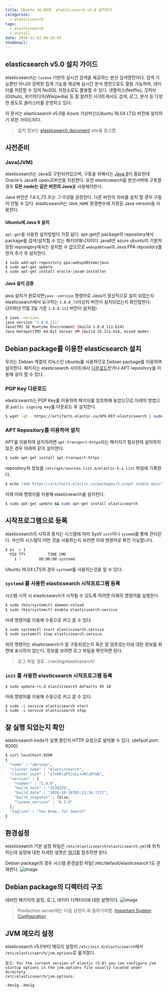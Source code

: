 ```yaml
---
title: Ubuntu 16.04에  elasticsearch v5.0 설치하기
categories:
  - elasticsearch
tags:
  - elasticsearch
  - install
date: 2016-11-03 09:24:05
thumbnail:
---
```


## elasticsearch v5.0 설치 가이드
elasticsearch는  `lucene` 기반의 실시간 검색을 제공하는 분산 검색엔진이다. 검색 기능뿐만 아니라 강력한 집계 기능을 제공해 실시간 분석 엔진으로도 활용 가능하며, 데이터를 저장할 수 있어 NoSQL 저장소로도 활용할 수 있다. 넷플릭스(Netflix), 깃허브(Github), 위키피디아(Wikipedia) 등 잘 알려진 사이트에서도 검색, 로그, 분석 등 다양한 용도로 클러스터를 운영하고 있다.

이 문서는 elasticsearch v5.0을 Azure 가상머신(Ubuntu 16.04 LTS) 버전에 설치하기 위한 가이드이다.
> 설치 정보는 [elasticsearch document](https://www.elastic.co/guide/en/elasticsearch/reference/current/setup.html) site를 참고함.

## 사전준비

### Java(JVM)
elasticsearch는  Java로 구현되어있으며, 구동을 위해서는 [Java 8](http://www.oracle.com/technetwork/java/javase/downloads/index.html)이 필요한데 Oracle's Java와 openJDK만을 지원한다. 또한 elasticsearch를 분산서버에 구축할 경우 **모든 node는 같은 버전의 Java**를 사용해야한다.

Java 버전은 *1.8.0_73 또는 그 이상*을 권장한다. 다른 버전의 자바를 설치 할 경우 구동이 안될 수 있다. elasticsearch는 `JAVA_HOME` 환경변수에 지정된 Java version을 사용한다.

#### Ubuntu에 Java 8  설치
`apt-get`을 사용한 설치방법이 가장 쉽다. apt-get은 package의 repository에서 package를 검색/설치할 수 있는 패키지매니저이다.
java8은 azure ubuntu의 기본저장된 reposigory에서는 설치할 수 없으므로 `webupd8team`의 Java PPA repository를  먼저 추가 후 설치한다.

```
$ sudo add-apt-repository ppa:webupd8team/java
$ sudo apt-get update
$ sudo apt-get install oracle-java8-installer
```
#### Java 설치 검증
java 설치가 완료되면`java -version` 명령어로 Java가 정상적으로 설치 되었는지 elasticsearch에서 요구하는 `1.8.0_73`이상의 버전이 설치되었는지 확인합한다. (2016년 11월 3일 기준 `1.8.0.111` 버전이 설치됨)

```bash
$ java -version
java version "1.8.0_111"
Java(TM) SE Runtime Environment (build 1.8.0_111-b14)
Java HotSpot(TM) 64-Bit Server VM (build 25.111-b14, mixed mode)
```

## Debian package를 이용한 elasticsearch 설치
우리는 Debian 계열의 리눅스인 Ubuntu를 사용하므로 Debian package를 이용하여 설치한다.
패키지는 elasticsearch 사이트에서 [다운로드](https://www.elastic.co/downloads/elasticsearch)받거나 APT repository를 이용해 설치 할 수 있다.

### PGP Key 다운로드
elasticsearch는 PGP Key를 이용하여 패키지를 암호화해 놓았으므로 아래의 방법으로 `public signing key`를 다운로드 후 설치한다.
```bash
$ wget -qO - https://artifacts.elastic.co/GPG-KEY-elasticsearch | sudo apt-key add -
```
### APT Repository를 이용하여 설치
APT를 이용하여 설치하려면 `apt-transport-https`라는 패키지가 필요한데 설치하지 않은 경우 아래와 같이 설치한다.
```bash
$ sudo apt-get install apt-transport-https
```
repository의 정보를 `/etc/apt/sources.list.d/elastic-5.x.list` 파일에 기록한다.
```bash
$ echo "deb https://artifacts.elastic.co/packages/5.x/apt stable main" | sudo tee -a /etc/apt/sources.list.d/elastic-5.x.list
```
이제 아래 명령어를 이용해 elasticsearch를 설치한다.
```bash
$ sudo apt-get update && sudo apt-get install elasticsearch
```

## 시작프로그램으로 등록
elasticsearch의 시작과 중지는 시스템에 따라 SysV `init`이나 `sysemd`를 통해 관리된다. 자신의 시스템이 어떤 것을 사용하는지 보려면 아래 명령어로 확인 가능합니다.
```bash
$ ps -p 1
  PID TTY          TIME CMD
    1 ?        00:00:08 systemd
```
Ubuntu 16.04 LTS의 경우 `systemd`를 사용하는것을 알 수 있다.

### `systemd` 를 사용한 elasticsearch 시작프로그램 등록
시스템 시작 시 elasticsearch가 시작될 수 있도록 하려면 아래의 명령어를 실행한다.
```bash
$ sudo /bin/systemctl daemon-reload
$ sudo /bin/systemctl enable elasticsearch.service
```
아래 명령어를 이용해 수동으로 켜고 끌 수 있다.
```bash
$ sudo systemctl start elasticsearch.service
$ sudo systemctl stop elasticsearch.service
```
위의 명령어는 elsaticsearch가 잘 구동되었는지 혹은 잘 멈추었는지에 대한 정보를 화면에 표시하지 않는다. 
정보를 보려면 로그 파일을 확인하면 된다.

> 로그 파일 경로 : /var/log/elasticsearch/

### `init` 를 사용한 elasticsearch 시작프로그램 등록

```bash
$ sudo update-rc.d elasticsearch defaults 95 10
```
아래 명령어를 이용해 수동으로 켜고 끌 수 있다.
```
$ sudo -i service elasticsearch start
$ sudo -i service elasticsearch stop
```

## 잘 실행 되었는지 확인
elasticsearch node가 실행 중인지 HTTP 요청으로 알아볼 수 있다. (default port: 9200)
```bash
$ curl localhost:9200
{
  "name" : "zBrsnqs",
  "cluster_name" : "elasticsearch",
  "cluster_uuid" : "27nbRlqPSJuLLtnKCzB7wQ",
  "version" : {
    "number" : "5.0.0",
    "build_hash" : "253032b",
    "build_date" : "2016-10-26T05:11:34.737Z",
    "build_snapshot" : false,
    "lucene_version" : "6.2.0"
  },
  "tagline" : "You Know, for Search"
}
```

## 환경설정
elasticsearch 기본 설정 파일은 `/etc/elasticsearch/elasticsearch.yml`에 위치하는데  설정에 대한 자세한 설명은 [여기](https://www.elastic.co/guide/en/elasticsearch/reference/current/settings.html)를 참조하면 된다.

Debian package의 경우 시스템 환경설정 파일(`/etc/default/elasticsearch')도 존재한다.
![image](https://cloud.githubusercontent.com/assets/5028400/19964440/042d7f4c-a205-11e6-99df-d5203c260028.png)

## Debian package의 디렉터리 구조
데비안 패키지의 설정, 로그, 데이터 디렉터리에 대한 설명이다.
![image](https://cloud.githubusercontent.com/assets/5028400/19964485/4514547c-a205-11e6-84e5-387cca035bba.png)

> Production server에는 다음 설정이 꼭 들어가야함.
>[Important System Configuration](https://www.elastic.co/guide/en/elasticsearch/reference/current/system-config.html#dev-vs--prod)


## JVM 메모리 설정
elasticsearch v5.0부터 메모리 설정이 `/etc/init.d/elasticsearch`에서  `/etc/elasticsaerch/jvm.options`로 옮겨졌다.
```
참고: For the current version of elastic (5.0) you can configure jvm 
startup options in the jvm.options file usually located under directory
/etc/elasticsearch/jvm.options:

-Xms1g -Xmx1g
```